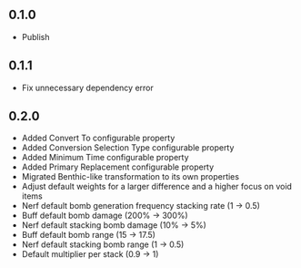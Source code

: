 ## 0.1.0

- Publish

## 0.1.1

- Fix unnecessary dependency error

## 0.2.0

- Added Convert To configurable property
- Added Conversion Selection Type configurable property
- Added Minimum Time configurable property
- Added Primary Replacement configurable property
- Migrated Benthic-like transformation to its own properties
- Adjust default weights for a larger difference and a higher focus on void items
- Nerf default bomb generation frequency stacking rate (1 -> 0.5)
- Buff default bomb damage (200% -> 300%)
- Nerf default stacking bomb damage (10% -> 5%)
- Buff default bomb range (15 -> 17.5)
- Nerf default stacking bomb range (1 -> 0.5)
- Default multiplier per stack (0.9 -> 1)
